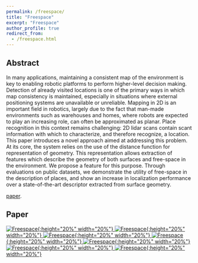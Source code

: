 ```yaml
---
permalink: /freespace/
title: "Freespace"
excerpt: "Freespace"
author_profile: true
redirect_from: 
  - /freespace.html
---
```


## Abstract

In many applications, maintaining a consistent map of the environment is key to enabling robotic platforms to perform higher-level decision making. Detection of already visited locations is one of the primary ways in which map consistency is maintained, especially in situations where external positioning systems are unavailable or unreliable. Mapping in 2D is an important field in robotics, largely due to the fact that man-made environments such as warehouses and homes, where robots are expected to play an increasing role, can often be approximated as planar. Place recognition in this context remains challenging: 2D lidar scans contain scant information with which to characterize, and therefore recognize, a location. This paper introduces a novel approach aimed at addressing this problem. At its core, the system relies on the use of the distance function for representation of geometry. This representation allows extraction of features which describe the geometry of both surfaces and free-space in the environment. We propose a feature for this purpose. Through evaluations on public datasets, we demonstrate the utility of free-space in the description of places, and show an increase in localization performance over a state-of-the-art descriptor extracted from surface geometry.

<!-- ## Materials -->

<!-- [code](https://github.com/ethz-asl/voxgraph). -->
[paper](https://arxiv.org/pdf/1908.01863.pdf).
<!-- [video](https://www.youtube.com/watch?v=N9p1_Fkxxro). -->



## Paper

[![Freespace](/files/freespace/freespace-0.png){:height="20%" width="20%"}
![Freespace](/files/freespace/freespace-1.png){:height="20%" width="20%"}
![Freespace](/files/freespace/freespace-2.png){:height="20%" width="20%"}
![Freespace](/files/freespace/freespace-3.png){:height="20%" width="20%"}
![Freespace](/files/freespace/freespace-4.png){:height="20%" width="20%"}
![Freespace](/files/freespace/freespace-5.png){:height="20%" width="20%"}
![Freespace](/files/freespace/freespace-6.png){:height="20%" width="20%"}](https://arxiv.org/pdf/1908.01863.pdf)

<!-- ## Video

[![Voxgraph](/images/voxgraph_video_thumbnail.jpeg)](https://www.youtube.com/watch?v=N9p1_Fkxxro){:target="_blank"} -->